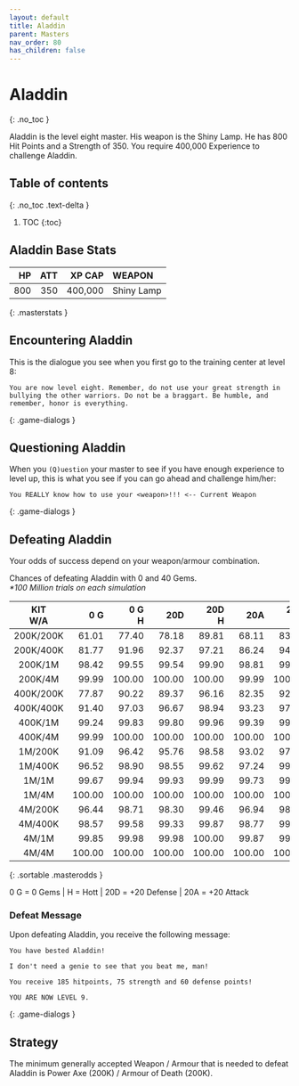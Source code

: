 ```yaml
---
layout: default
title: Aladdin
parent: Masters
nav_order: 80
has_children: false
---
```

# Aladdin
{: .no_toc }

Aladdin is the level eight master. His weapon is the Shiny Lamp. He has 800 Hit Points and a Strength of 350. You require 400,000 Experience to challenge Aladdin.

## Table of contents
{: .no_toc .text-delta }

1. TOC
{:toc}

## Aladdin Base Stats

|  HP | ATT |  XP CAP | WEAPON     | 
|----:|----:|--------:|:-----------|
| 800 | 350 | 400,000 | Shiny Lamp | 
{: .masterstats }
  
## Encountering Aladdin

This is the dialogue you see when you first go to the training center at level 8:
```
You are now level eight. Remember, do not use your great strength in bullying the other warriors. Do not be a braggart. Be humble, and remember, honor is everything.
```
{: .game-dialogs }

## Questioning Aladdin

When you `(Q)uestion` your master to see if you have enough experience to level up, this is what you see if you can go ahead and challenge him/her:
```
You REALLY know how to use your <weapon>!!! <-- Current Weapon
```
{: .game-dialogs }

## Defeating Aladdin

Your odds of success depend on your weapon/armour combination.

Chances of defeating Aladdin with 0 and 40 Gems.<br><span class="oddsinfo">*\*100 Million trials on each simulation*</span>

| KIT<br>W/A | 0 G<br> | 0 G<br>H | 20D<br> | 20D<br>H | 20A<br> | 20A<br>H |
|:----------:|--------:|---------:|--------:|---------:|--------:|---------:|
| 200K/200K  |   61.01 |    77.40 |   78.18 |    89.81 |   68.11 |    83.43 |
| 200K/400K  |   81.77 |    91.96 |   92.37 |    97.21 |   86.24 |    94.47 |
| 200K/1M    |   98.42 |    99.55 |   99.54 |    99.90 |   98.81 |    99.69 |
| 200K/4M    |   99.99 |   100.00 |  100.00 |   100.00 |   99.99 |   100.00 |
| 400K/200K  |   77.87 |    90.22 |   89.37 |    96.16 |   82.35 |    92.47 |
| 400K/400K  |   91.40 |    97.03 |   96.67 |    98.94 |   93.23 |    97.74 |
| 400K/1M    |   99.24 |    99.83 |   99.80 |    99.96 |   99.39 |    99.87 |
| 400K/4M    |   99.99 |   100.00 |  100.00 |   100.00 |  100.00 |   100.00 |
| 1M/200K    |   91.09 |    96.42 |   95.76 |    98.58 |   93.02 |    97.27 |
| 1M/400K    |   96.52 |    98.90 |   98.55 |    99.62 |   97.24 |    99.15 |
| 1M/1M      |   99.67 |    99.94 |   99.93 |    99.99 |   99.73 |    99.96 |
| 1M/4M      |  100.00 |   100.00 |  100.00 |   100.00 |  100.00 |   100.00 |
| 4M/200K    |   96.44 |    98.71 |   98.30 |    99.46 |   96.94 |    98.90 |
| 4M/400K    |   98.57 |    99.58 |   99.33 |    99.87 |   98.77 |    99.64 |
| 4M/1M      |   99.85 |    99.98 |   99.98 |   100.00 |   99.87 |    99.99 |
| 4M/4M      |  100.00 |   100.00 |  100.00 |   100.00 |  100.00 |   100.00 |
{: .sortable .masterodds }
  
<span class="masteroddsfooter">0 G = 0 Gems | H = Hott | 20D = +20 Defense | 20A = +20 Attack</span>

### Defeat Message

Upon defeating Aladdin, you receive the following message:
```
You have bested Aladdin!

I don't need a genie to see that you beat me, man!

You receive 185 hitpoints, 75 strength and 60 defense points!

YOU ARE NOW LEVEL 9.
```
{: .game-dialogs }

## Strategy

The minimum generally accepted Weapon / Armour that is needed to defeat Aladdin is Power Axe (200K) / Armour of Death (200K).
